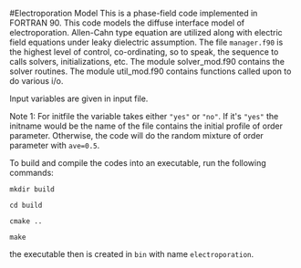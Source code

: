 #Electroporation Model
This is a phase-field code implemented in FORTRAN 90. This code models the diffuse interface model of electroporation. Allen-Cahn type equation are utilized along with electric field equations under leaky dielectric assumption. The file `manager.f90` is the highest level of control, co-ordinating, so to speak, the sequence to calls solvers, initializations, etc. The module solver_mod.f90 contains the  solver routines. The module util_mod.f90 contains functions called upon to do various i/o.

Input variables are given in input file.

Note 1: For initfile the variable takes either `"yes"` or `"no"`. If it's `"yes"` the initname would be the name of the file contains the initial profile of order parameter. Otherwise, the code will do the random mixture of order parameter with `ave=0.5`.

To build and compile the codes into an executable, run the following commands:

`mkdir build`

`cd build`

`cmake ..`

`make`

the executable then is created in `bin` with name `electroporation`.